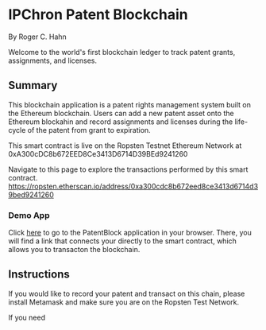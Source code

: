 # IPChron Patent Blockchain
By Roger C. Hahn

Welcome to the world's first blockchain ledger to track patent grants, assignments, and licenses.

## Summary

This blockchain application is a patent rights management system built on the Ethereum blockchain. Users can add a new patent asset onto the Ethereum blockahin and record assignments and licenses during the life-cycle of the patent from grant to expiration. 

This smart contract is live on the Ropsten Testnet Ethereum Network at 0xA300cDC8b672EED8Ce3413D6714D39BEd9241260

Navigate to this page to explore the transactions performed by this smart contract.
https://ropsten.etherscan.io/address/0xa300cdc8b672eed8ce3413d6714d39bed9241260

### Demo App

Click [here](https://rhahn28.github.io/Patent_Blockchain/master/frontend/index.html/) to go to the PatentBlock application in your browser. There, you will find a link that connects your directly to the smart contract, which allows you to transacton the blockchain.


## Instructions 

If you would like to record your patent and transact on this chain, please install Metamask and make sure you are on the Ropsten Test Network.

If you need 










